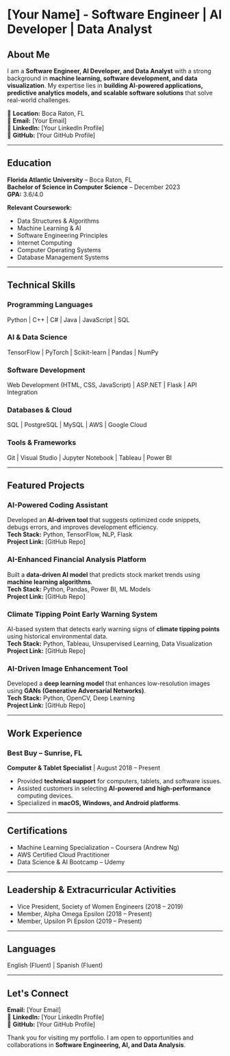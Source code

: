 # [Your Name] - Software Engineer | AI Developer | Data Analyst  

## About Me  

I am a **Software Engineer, AI Developer, and Data Analyst** with a strong background in **machine learning, software development, and data visualization**. My expertise lies in **building AI-powered applications, predictive analytics models, and scalable software solutions** that solve real-world challenges.  

📍 **Location:** Boca Raton, FL  
📧 **Email:** [Your Email]  
🔗 **LinkedIn:** [Your LinkedIn Profile]  
🔗 **GitHub:** [Your GitHub Profile]  

---

## Education  

**Florida Atlantic University** – Boca Raton, FL  
**Bachelor of Science in Computer Science** – December 2023  
**GPA:** 3.6/4.0  

**Relevant Coursework:**  
- Data Structures & Algorithms  
- Machine Learning & AI  
- Software Engineering Principles  
- Internet Computing  
- Computer Operating Systems  
- Database Management Systems  

---

## Technical Skills  

### Programming Languages  
Python | C++ | C# | Java | JavaScript | SQL  

### AI & Data Science  
TensorFlow | PyTorch | Scikit-learn | Pandas | NumPy  

### Software Development  
Web Development (HTML, CSS, JavaScript) | ASP.NET | Flask | API Integration  

### Databases & Cloud  
SQL | PostgreSQL | MySQL | AWS | Google Cloud  

### Tools & Frameworks  
Git | Visual Studio | Jupyter Notebook | Tableau | Power BI  

---

## Featured Projects  

### AI-Powered Coding Assistant  
Developed an **AI-driven tool** that suggests optimized code snippets, debugs errors, and improves development efficiency.  
**Tech Stack:** Python, TensorFlow, NLP, Flask  
**Project Link:** [GitHub Repo]  

### AI-Enhanced Financial Analysis Platform  
Built a **data-driven AI model** that predicts stock market trends using **machine learning algorithms**.  
**Tech Stack:** Python, Pandas, Power BI, ML Models  
**Project Link:** [GitHub Repo]  

### Climate Tipping Point Early Warning System  
AI-based system that detects early warning signs of **climate tipping points** using historical environmental data.  
**Tech Stack:** Python, Tableau, Unsupervised Learning, Data Visualization  
**Project Link:** [GitHub Repo]  

### AI-Driven Image Enhancement Tool  
Developed a **deep learning model** that enhances low-resolution images using **GANs (Generative Adversarial Networks)**.  
**Tech Stack:** Python, OpenCV, Deep Learning  
**Project Link:** [GitHub Repo]  

---

## Work Experience  

### Best Buy – Sunrise, FL  
**Computer & Tablet Specialist** | August 2018 – Present  
- Provided **technical support** for computers, tablets, and software issues.  
- Assisted customers in selecting **AI-powered and high-performance** computing devices.  
- Specialized in **macOS, Windows, and Android platforms**.  

---

## Certifications  

- Machine Learning Specialization – Coursera (Andrew Ng)  
- AWS Certified Cloud Practitioner  
- Data Science & AI Bootcamp – Udemy  

---

## Leadership & Extracurricular Activities  

- Vice President, Society of Women Engineers (2018 – 2019)  
- Member, Alpha Omega Epsilon (2018 – Present)  
- Member, Upsilon Pi Epsilon (2019 – Present)  

---

## Languages  

English (Fluent) | Spanish (Fluent)  

---

## Let's Connect  

**Email:** [Your Email]  
🔗 **LinkedIn:** [Your LinkedIn Profile]  
🔗 **GitHub:** [Your GitHub Profile]  

Thank you for visiting my portfolio. I am open to opportunities and collaborations in **Software Engineering, AI, and Data Analysis**.  
